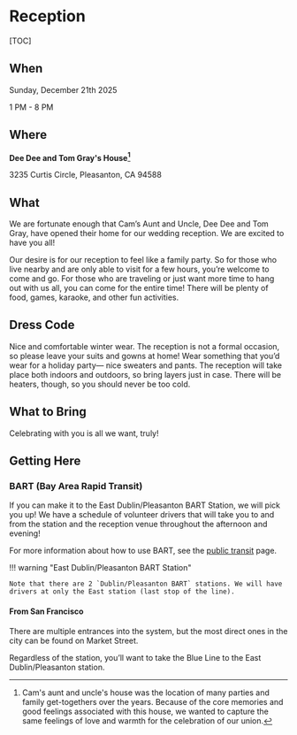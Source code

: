 # Reception

[TOC]

## When

Sunday, December 21th 2025

1 PM - 8 PM

## Where

**Dee Dee and Tom Gray's House[^1]**

3235 Curtis Circle, Pleasanton, CA 94588


## What

We are fortunate enough that Cam’s Aunt and Uncle, Dee Dee and Tom Gray, have opened their home for our wedding reception. We are excited to have you all!

Our desire is for our reception to feel like a family party. So for those who live nearby and are only able to visit for a few hours, you’re welcome to come and go. For those who are traveling or just want more time to hang out with us all, you can come for the entire time! There will be plenty of food, games, karaoke, and other fun activities.

## Dress Code

Nice and comfortable winter wear. The reception is not a formal occasion, so please leave your suits and gowns at home! Wear something that you’d wear for a holiday party⁠— nice sweaters and pants. The reception will take place both indoors and outdoors, so bring layers just in case. There will be heaters, though, so you should never be too cold.

## What to Bring

Celebrating with you is all we want, truly!

[^1]: Cam's aunt and uncle's house was the location of many parties and family get-togethers over the years. Because of the core memories and good feelings associated with this house, we wanted to capture the same feelings of love and warmth for the celebration of our union.

## Getting Here



### BART (Bay Area Rapid Transit)

If you can make it to the East Dublin/Pleasanton BART Station, we will pick you up! We have a schedule of volunteer drivers that will take you to and from the station and the reception venue throughout the afternoon and evening!

For more information about how to use BART, see the [public transit](../travel/public_transit.md) page.

!!! warning "East Dublin/Pleasanton BART Station"

    Note that there are 2 `Dublin/Pleasanton BART` stations. We will have drivers at only the East station (last stop of the line).

#### From San Francisco

There are multiple entrances into the system, but the most direct ones in the city can be found on Market Street. 

Regardless of the station, you’ll want to take the Blue Line to the East Dublin/Pleasanton station.
